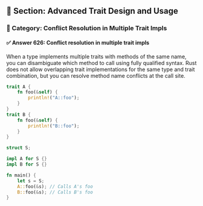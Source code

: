 ## 📘 Section: Advanced Trait Design and Usage
### 🔹 Category: Conflict Resolution in Multiple Trait Impls
#### ✅ Answer 626: Conflict resolution in multiple trait impls

When a type implements multiple traits with methods of the same name, you can disambiguate which method to call using fully qualified syntax. Rust does not allow overlapping trait implementations for the same type and trait combination, but you can resolve method name conflicts at the call site.

```rust
trait A {
    fn foo(&self) {
        println!("A::foo");
    }
}
trait B {
    fn foo(&self) {
        println!("B::foo");
    }
}

struct S;

impl A for S {}
impl B for S {}

fn main() {
    let s = S;
    A::foo(&s); // Calls A's foo
    B::foo(&s); // Calls B's foo
}
```
